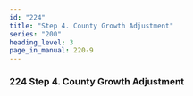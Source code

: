 ```yaml
---
id: "224"
title: "Step 4. County Growth Adjustment"
series: "200"
heading_level: 3
page_in_manual: 220-9
---
```


### 224 Step 4. County Growth Adjustment